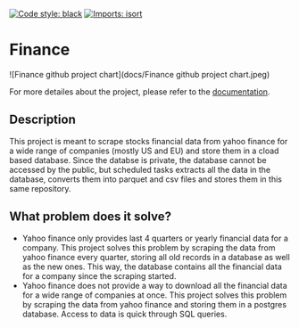 [![Code style: black](https://img.shields.io/badge/code%20style-black-000000.svg)](https://github.com/psf/black)
[![Imports: isort](https://img.shields.io/badge/%20imports-isort-%231674b1?style=flat&labelColor=ef8336)](https://pycqa.github.io/isort/)



# Finance

![Finance github project chart](docs/Finance github project chart.jpeg)

For more detailes about the project, please refer to the [documentation](https://ahnazary.github.io/Finance/).

## Description

This project is meant to scrape stocks financial data from yahoo finance for a wide range of companies (mostly US and EU) and store them in a cload based database. Since the databse is private, the database cannot be accessed by the public, but scheduled tasks extracts all the data in the database, converts them into parquet and csv files and stores them in this same repository.

## What problem does it solve?


- Yahoo finance only provides last 4 quarters or yearly financial data for a company. This project solves this problem by scraping the data from yahoo finance every quarter, storing all old records in a database as well as the new ones. This way, the database contains all the financial data for a company since the scraping started.
- Yahoo finance does not provide a way to download all the financial data for a wide range of companies at once. This project solves this problem by scraping the data from yahoo finance and storing them in a postgres database. Access to data is quick through SQL queries.